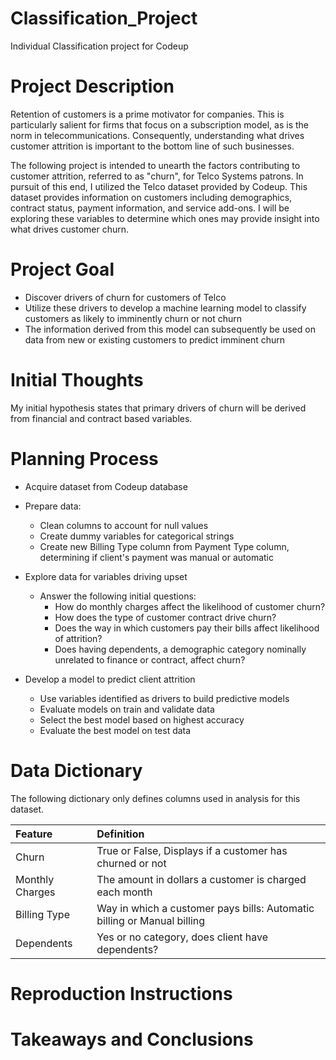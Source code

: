 # Classification_Project
Individual Classification project for Codeup

# Project Description

Retention of customers is a prime motivator for companies. This is particularly salient for firms that focus on a subscription model, as is the norm in telecommunications. Consequently, understanding what drives customer attrition is important to the bottom line of such businesses. 

The following project is intended to unearth the factors contributing to customer attrition, referred to as "churn", for Telco Systems patrons. In pursuit of this end, I utilized the Telco dataset provided by Codeup. This dataset provides information on customers including demographics, contract status, payment information, and service add-ons. I will be exploring these variables to determine which ones may provide insight into what drives customer churn.

# Project Goal

* Discover drivers of churn for customers of Telco
* Utilize these drivers to develop a machine learning model to classify customers as likely to imminently churn or not churn
* The information derived from this model can subsequently be used on data from new or existing customers to predict imminent churn


# Initial Thoughts

My initial hypothesis states that primary drivers of churn will be derived from financial and contract based variables.

# Planning Process

* Acquire dataset from Codeup database

* Prepare data:
  * Clean columns to account for null values
  * Create dummy variables for categorical strings
  * Create new Billing Type column from Payment Type column, determining if client's payment was manual or automatic

* Explore data for variables driving upset
  * Answer the following initial questions:
      * How do monthly charges affect the likelihood of customer churn?
      * How does the type of customer contract drive churn?
      * Does the way in which customers pay their bills affect likelihood of attrition?
      * Does having dependents, a demographic category nominally unrelated to finance or contract, affect churn?

* Develop a model to predict client attrition
  * Use variables identified as drivers to build predictive models
  * Evaluate models on train and validate data
  * Select the best model based on highest accuracy
  * Evaluate the best model on test data

# Data Dictionary 

The following dictionary only defines columns used in analysis for this dataset.

| Feature | Definition |
|:--------|:-----------|
|Churn| True or False, Displays if a customer has churned or not|
|Monthly Charges| The amount in dollars a customer is charged each month|
|Billing Type| Way in which a customer pays bills: Automatic billing or Manual billing |
|Dependents| Yes or no category, does client have dependents?|

# Reproduction Instructions



# Takeaways and Conclusions

